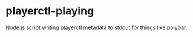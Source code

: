 # playerctl-playing

Node.js script writing [playerctl](https://github.com/acrisci/playerctl) metadata to stdout for things like [polybar](https://github.com/jaagr/polybar).
